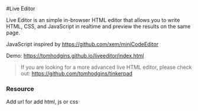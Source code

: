 #Live Editor

Live Editor is an simple in-browser HTML editor that allows you to write HTML, CSS, and JavaScript in realtime and preview the results on the same page.

JavaScript inspired by https://github.com/xem/miniCodeEditor

Demo: https://tomhodgins.github.io/liveeditor/index.html

> If you are looking for a more advanced live HTML editor, please check out: https://github.com/tomhodgins/tinkerpad

### Resource

Add url for add html, js or css 
